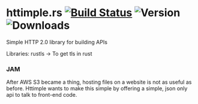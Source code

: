 # httimple.rs [![Build Status](https://travis-ci.org/halvorboe/httimple.svg?branch=master)](https://travis-ci.org/halvorboe/httimple.rs) ![Version](https://img.shields.io/crates/v/httimple.svg) ![Downloads](https://img.shields.io/crates/d/httimple.svg)
Simple HTTP 2.0 library for building APIs




Libraries:
rustls -> To get tls in rust 

### JAM

After AWS S3 became a thing, hosting files on a website is not as useful as before. Httimple wants to make this simple by offering a simple, json only api to talk to front-end code.

